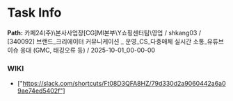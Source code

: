 # Task Info

**Path:** 카페24(주)\본사사업장\[CG]MI본부\Y쇼핑센터팀\영업 / shkang03 / [340092] 브랜드_크리에이터 커뮤니케이션 _ 운영_CS_다중매체 실시간 소통_유튜브 이슈 응대 (GMC, 태깅오류 등) / 2025-10-01_00-00-00

### WIKI
- ["https://slack.com/shortcuts/Ft08D3QFA8HZ/79d330d2a9060442a6a09ae74ed5402f"]

